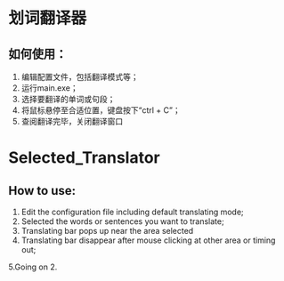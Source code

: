 # 划词翻译器

## 如何使用：

1. 编辑配置文件，包括翻译模式等；
2. 运行main.exe；
3. 选择要翻译的单词或句段； 
4. 将鼠标悬停至合适位置，键盘按下“ctrl + C”； 
5. 查阅翻译完毕，关闭翻译窗口

# Selected_Translator

## How to use:

1. Edit the configuration file including default translating mode; 
2. Selected the words or sentences you want to translate; 
3. Translating bar pops up near the area selected 
4. Translating bar disappear after mouse clicking at other area or timing out;

5.Going on 2.